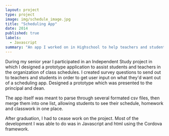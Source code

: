 ```yaml
---
layout: project
type: project
image: img/schedule_image.jpg
title: "Scheduling App"
date: 2014
published: true
labels:
  - Javascript
summary: "An app I worked on in Highschool to help teachers and students manage their schedule"
---
```




During my senior year I participated in an Independent Study project in which I designed a prototype application to assist students and teachers in the organization of class schedules. I created survey questions to send out to teachers and students in order to get user input on what they'd want out of a scheduling app. Designed a prototype which was presented to the principal and dean. 

The app itself was meant to parse through several formated csv files, then merge them into one list, allowing students to see their schedule, homework and classwork in one place.

After graduation, I had to cease work on the project. Most of the development I was able to do was in Javascript and html using the Cordova framework.



